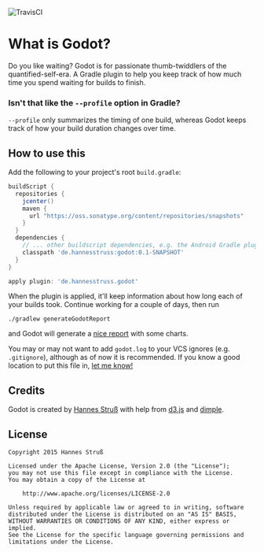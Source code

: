 ![TravisCI](https://travis-ci.org/hannesstruss/godot.svg?branch=master)

What is Godot?
==============

Do you like waiting? Godot is for passionate thumb-twiddlers of the quantified-self-era. A Gradle plugin to help you keep track of how much time you spend waiting for builds to finish.

### Isn't that like the `--profile` option in Gradle?

`--profile` only summarizes the timing of one build, whereas Godot keeps track of
how your build duration changes over time.

How to use this
---------------

Add the following to your project's root `build.gradle`:

```Groovy
buildScript {
  repositories {
    jcenter()
    maven {
      url "https://oss.sonatype.org/content/repositories/snapshots"
    }
  }
  dependencies {
    // ... other buildscript dependencies, e.g. the Android Gradle plugin
    classpath 'de.hannesstruss:godot:0.1-SNAPSHOT'
  }
}

apply plugin: 'de.hannesstruss.godot'
```

When the plugin is applied, it'll keep information about how long each of your
builds took. Continue working for a couple of days, then run

    ./gradlew generateGodotReport

and Godot will generate a [nice report][4] with some charts.

You may or may not want to add `godot.log` to your VCS ignores (e.g.
`.gitignore`), although as of now it is recommended. If you know a good location
to put this file in, [let me know!][5]


Credits
-------

Godot is created by [Hannes Struß][1] with help from [d3.js][2] and [dimple][3].


License
-------

    Copyright 2015 Hannes Struß

    Licensed under the Apache License, Version 2.0 (the "License");
    you may not use this file except in compliance with the License.
    You may obtain a copy of the License at

        http://www.apache.org/licenses/LICENSE-2.0

    Unless required by applicable law or agreed to in writing, software
    distributed under the License is distributed on an "AS IS" BASIS,
    WITHOUT WARRANTIES OR CONDITIONS OF ANY KIND, either express or implied.
    See the License for the specific language governing permissions and
    limitations under the License.



 [1]: https://twitter.com/hannesstruss
 [2]: http://d3js.org/
 [3]: http://dimplejs.org/
 [4]: http://hannesstruss.github.io/godot/report.html
 [5]: http://forums.gradle.org/gradle/topics/is-it-bad-practice-for-a-plugin-to-write-to-gradle-user-home

